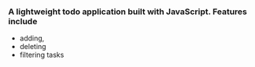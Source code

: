   ### A lightweight todo application built with JavaScript. Features include 
  - adding,
  - deleting
  - filtering tasks
